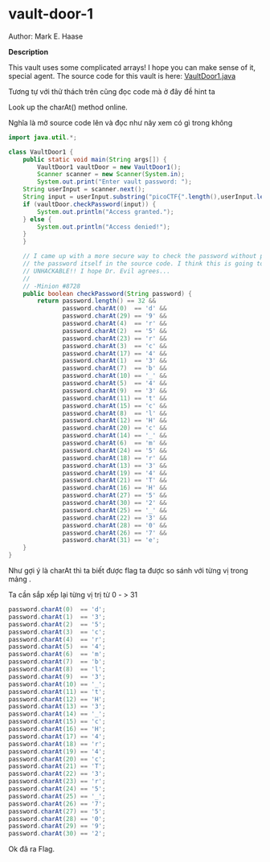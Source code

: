 # vault-door-1

Author: Mark E. Haase

**Description**

This vault uses some complicated arrays! I hope you can make sense of it, special agent. The source code for this vault is here: [VaultDoor1.java](https://jupiter.challenges.picoctf.org/static/ff2585f7afd21b81f69d2fbe37c081ae/VaultDoor1.java)



Tương tự với thử thách trên cũng đọc code mà ở đây đề hint ta&#x20;

Look up the charAt() method online.

Nghĩa là mở source code lên và đọc như nãy xem có gì trong không

```java
import java.util.*;

class VaultDoor1 {
    public static void main(String args[]) {
        VaultDoor1 vaultDoor = new VaultDoor1();
        Scanner scanner = new Scanner(System.in);
        System.out.print("Enter vault password: ");
	String userInput = scanner.next();
	String input = userInput.substring("picoCTF{".length(),userInput.length()-1);
	if (vaultDoor.checkPassword(input)) {
	    System.out.println("Access granted.");
	} else {
	    System.out.println("Access denied!");
	}
    }

    // I came up with a more secure way to check the password without putting
    // the password itself in the source code. I think this is going to be
    // UNHACKABLE!! I hope Dr. Evil agrees...
    //
    // -Minion #8728
    public boolean checkPassword(String password) {
        return password.length() == 32 &&
               password.charAt(0)  == 'd' &&
               password.charAt(29) == '9' &&
               password.charAt(4)  == 'r' &&
               password.charAt(2)  == '5' &&
               password.charAt(23) == 'r' &&
               password.charAt(3)  == 'c' &&
               password.charAt(17) == '4' &&
               password.charAt(1)  == '3' &&
               password.charAt(7)  == 'b' &&
               password.charAt(10) == '_' &&
               password.charAt(5)  == '4' &&
               password.charAt(9)  == '3' &&
               password.charAt(11) == 't' &&
               password.charAt(15) == 'c' &&
               password.charAt(8)  == 'l' &&
               password.charAt(12) == 'H' &&
               password.charAt(20) == 'c' &&
               password.charAt(14) == '_' &&
               password.charAt(6)  == 'm' &&
               password.charAt(24) == '5' &&
               password.charAt(18) == 'r' &&
               password.charAt(13) == '3' &&
               password.charAt(19) == '4' &&
               password.charAt(21) == 'T' &&
               password.charAt(16) == 'H' &&
               password.charAt(27) == '5' &&
               password.charAt(30) == '2' &&
               password.charAt(25) == '_' &&
               password.charAt(22) == '3' &&
               password.charAt(28) == '0' &&
               password.charAt(26) == '7' &&
               password.charAt(31) == 'e';
    }
}

```

Như gợi ý là charAt thì ta biết được flag ta được so sánh với từng vị trong mảng .&#x20;

Ta cần sắp xếp lại từng vị trị từ 0 - > 31

```java
password.charAt(0)  == 'd';
password.charAt(1)  == '3';
password.charAt(2)  == '5';
password.charAt(3)  == 'c';
password.charAt(4)  == 'r';
password.charAt(5)  == '4';
password.charAt(6)  == 'm';
password.charAt(7)  == 'b';
password.charAt(8)  == 'l';
password.charAt(9)  == '3';
password.charAt(10) == '_';
password.charAt(11) == 't';
password.charAt(12) == 'H';
password.charAt(13) == '3';
password.charAt(14) == '_';
password.charAt(15) == 'c';
password.charAt(16) == 'H';
password.charAt(17) == '4';
password.charAt(18) == 'r';
password.charAt(19) == '4';
password.charAt(20) == 'c';
password.charAt(21) == 'T';
password.charAt(22) == '3';
password.charAt(23) == 'r';
password.charAt(24) == '5';
password.charAt(25) == '_';
password.charAt(26) == '7';
password.charAt(27) == '5';
password.charAt(28) == '0';
password.charAt(29) == '9';
password.charAt(30) == '2';
```

Ok đã ra Flag.


